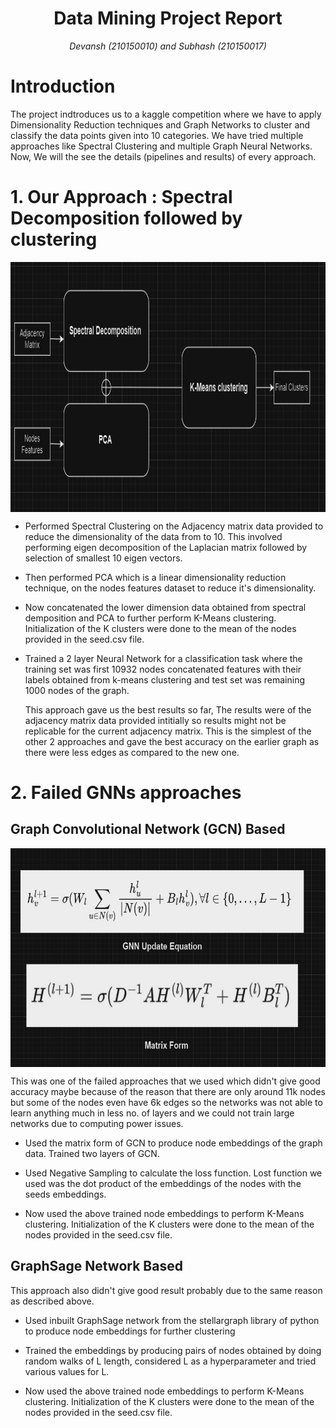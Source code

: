 <h1 align = "center">Data Mining Project Report</h1>
<p align = "center"><i>Devansh (210150010) and Subhash (210150017)</i></p>

# Introduction

The project indtroduces us to a kaggle competition where we have to apply Dimensionality Reduction techniques and Graph Networks to cluster and classify the data points given into 10 categories. We have tried multiple approaches like Spectral Clustering and multiple Graph Neural Networks. Now, We will the see the details (pipelines and results) of every approach.

# 1. Our Approach : Spectral Decomposition followed by clustering

<img src = "images/spec.jpg" align='center' height = 400 width = 1000>

* Performed Spectral Clustering on the Adjacency matrix data provided to reduce the dimensionality of the data from to 10. This involved performing eigen decomposition of the Laplacian matrix followed by selection of smallest 10 eigen vectors.

* Then performed PCA which is a linear dimensionality reduction technique, on the nodes features dataset to reduce it's dimensionality.

* Now concatenated the lower dimension data obtained from spectral demposition and PCA to further perform K-Means clustering. Initialization of the K clusters were done to the mean of the nodes provided in the seed.csv file.

* Trained a 2 layer Neural Network for a classification task where the training set was first 10932 nodes concatenated features with their labels obtained from k-means clustering and test set was remaining 1000 nodes of the graph.

  This approach gave us the best results so far, The results were of the adjacency matrix data provided intitially so results might not be replicable for the current adjacency matrix. This is the simplest of the other 2 approaches and gave the best accuracy on the earlier graph as there were less edges as compared to the new one.

# 2. Failed GNNs approaches


## Graph Convolutional Network (GCN) Based

   <img src = "images/gnn.jpg" align='center' height = 350 width = 800>  

  This was one of the failed approaches that we used which didn't give good accuracy maybe because of the reason that there are only around 11k nodes but some of the nodes even have 6k edges so the networks was not able to learn anything much in less no. of layers and we could not train large networks due to computing power issues.

* Used the matrix form of GCN to produce node embeddings of the graph data. Trained two layers of GCN.

* Used Negative Sampling to calculate the loss function. Lost function we used was the dot product of the embeddings of the nodes with the seeds embeddings.

* Now used the above trained node embeddings to perform K-Means clustering. Initialization of the K clusters were done to the mean of the nodes provided in the seed.csv file.

## GraphSage Network Based
  
This approach also didn't give good result probably due to the same reason as described above.

* Used inbuilt GraphSage network from the stellargraph library of python to produce node embeddings for further clustering 

* Trained the embeddings by producing pairs of nodes obtained by doing random walks of L length, considered L as a hyperparameter and tried various values for L.
  
* Now used the above trained node embeddings to perform K-Means clustering. Initialization of the K clusters were done to the mean of the nodes provided in the seed.csv file.
  

  

